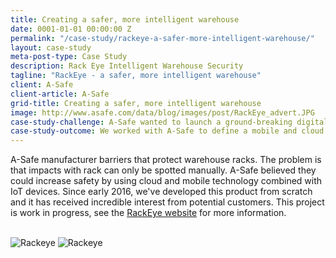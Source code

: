 ```yaml
---
title: Creating a safer, more intelligent warehouse
date: 0001-01-01 00:00:00 Z
permalink: "/case-study/rackeye-a-safer-more-intelligent-warehouse/"
layout: case-study
meta-post-type: Case Study
description: Rack Eye Intelligent Warehouse Security
tagline: "RackEye - a safer, more intelligent warehouse"
client: A-Safe
client-article: A-Safe
grid-title: Creating a safer, more intelligent warehouse
image: http://www.asafe.com/data/blog/images/post/RackEye_advert.JPG
case-study-challenge: A-Safe wanted to launch a ground-breaking digital warehouse  safety solution. Being new to software development, they needed to find with a partner   who could offer all the advice and skills needed to deliver a result in time for their trade exhibitions.
case-study-outcome: We worked with A-Safe to define a mobile and cloud based product that would work for their customers. We delivered all software components, and supported them through trials and demos at exhibitions.
---
```


A-Safe manufacturer barriers that protect warehouse racks. The problem is that impacts with rack can only be spotted manually.
A-Safe believed they could increase safety by using cloud and mobile technology combined with IoT devices.
Since early 2016, we've developed this product from scratch and it has received incredible interest from potential customers.
This project is work in progress, see the [RackEye website](http://www.asafe.com/news/post/201/a-safe-introduces-a-revolution-in-rack-protection-at-cemat) for more information.

<br/>
<img alt="Rackeye" src="http://d9hhrg4mnvzow.cloudfront.net/rackeye.asafe.com/uk/eac5e141-rack-eye-2_073073073073000000.jpg"/>
<img alt="Rackeye" src="http://d9hhrg4mnvzow.cloudfront.net/rackeye.asafe.com/uk/1c57aa7e-rackeye_074074074074000000.jpg"/>

